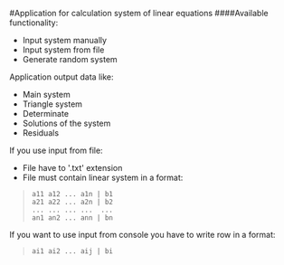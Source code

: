 #Application for calculation system of linear equations 
####Available functionality:
* Input system manually
* Input system from file
* Generate random system

Application output data like:
* Main system
* Triangle system
* Determinate 
* Solutions of the system
* Residuals

If you use input from file:
* File have to '.txt' extension
* File must contain linear system in a format:
 >     a11 a12 ... a1n | b1
 >     a21 a22 ... a2n | b2
 >     ... ... ... ...  ...
 >     an1 an2 ... ann | bn 

If you want to use input from console you have to write row in a format:
>     ai1 ai2 ... aij | bi
